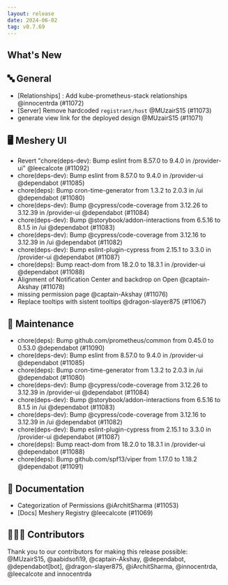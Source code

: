 ```yaml
---
layout: release
date: 2024-06-02
tag: v0.7.69
---
```


## What's New
## 🔤 General
- [Relationships] : Add kube-prometheus-stack relationships @innocentrda (#11072)
- [Server] Remove hardcoded `registrant/host` @MUzairS15 (#11073)
- generate view link for the deployed design @MUzairS15 (#11071)

## 🖥 Meshery UI

- Revert "chore(deps-dev): Bump eslint from 8.57.0 to 9.4.0 in /provider-ui" @leecalcote (#11092)
- chore(deps-dev): Bump eslint from 8.57.0 to 9.4.0 in /provider-ui @dependabot (#11085)
- chore(deps): Bump cron-time-generator from 1.3.2 to 2.0.3 in /ui @dependabot (#11080)
- chore(deps-dev): Bump @cypress/code-coverage from 3.12.26 to 3.12.39 in /provider-ui @dependabot (#11084)
- chore(deps-dev): Bump @storybook/addon-interactions from 6.5.16 to 8.1.5 in /ui @dependabot (#11083)
- chore(deps-dev): Bump @cypress/code-coverage from 3.12.16 to 3.12.39 in /ui @dependabot (#11082)
- chore(deps-dev): Bump eslint-plugin-cypress from 2.15.1 to 3.3.0 in /provider-ui @dependabot (#11087)
- chore(deps): Bump react-dom from 18.2.0 to 18.3.1 in /provider-ui @dependabot (#11088)
- Alignment of Notification Center and backdrop on Open @captain-Akshay (#11078)
- missing permission page @captain-Akshay (#11076)
- Replace tooltips with sistent tooltips @dragon-slayer875 (#11067)

## 🧰 Maintenance

- chore(deps): Bump github.com/prometheus/common from 0.45.0 to 0.53.0 @dependabot (#11090)
- chore(deps-dev): Bump eslint from 8.57.0 to 9.4.0 in /provider-ui @dependabot (#11085)
- chore(deps): Bump cron-time-generator from 1.3.2 to 2.0.3 in /ui @dependabot (#11080)
- chore(deps-dev): Bump @cypress/code-coverage from 3.12.26 to 3.12.39 in /provider-ui @dependabot (#11084)
- chore(deps-dev): Bump @storybook/addon-interactions from 6.5.16 to 8.1.5 in /ui @dependabot (#11083)
- chore(deps-dev): Bump @cypress/code-coverage from 3.12.16 to 3.12.39 in /ui @dependabot (#11082)
- chore(deps-dev): Bump eslint-plugin-cypress from 2.15.1 to 3.3.0 in /provider-ui @dependabot (#11087)
- chore(deps): Bump react-dom from 18.2.0 to 18.3.1 in /provider-ui @dependabot (#11088)
- chore(deps): Bump github.com/spf13/viper from 1.17.0 to 1.18.2 @dependabot (#11091)

## 📖 Documentation

- Categorization of Permissions @iArchitSharma (#11053)
- [Docs] Meshery Registry @leecalcote (#11069)

## 👨🏽‍💻 Contributors

Thank you to our contributors for making this release possible:
@MUzairS15, @aabidsofi19, @captain-Akshay, @dependabot, @dependabot[bot], @dragon-slayer875, @iArchitSharma, @innocentrda, @leecalcote and innocentrda
